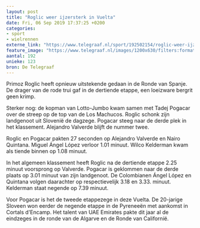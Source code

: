 ```yaml
---
layout: post
title: "Roglic weer ijzersterk in Vuelta"
date: Fri, 06 Sep 2019 17:37:25 +0200
categories: 
- sport 
- wielrennen 
externe_link: "https://www.telegraaf.nl/sport/192502154/roglic-weer-ijzersterk-in-vuelta"
feature_image: "https://www.telegraaf.nl/images/1200x630/filters:format(jpeg):quality(80)/cdn-kiosk-api.telegraaf.nl/b9016db0-d0c0-11e9-9a37-02c309bc01c1.jpg"
aantal: 192
unieke: 123
bron: De Telegraaf
---
```


<p class="intro">Primoz Roglic heeft opnieuw uitstekende gedaan in de Ronde van Spanje. De drager van de rode trui gaf in de dertiende etappe, een loeizware bergrit geen krimp.</p> <p>Sterker nog: de kopman van Lotto-Jumbo kwam samen met Tadej Pogacar over de streep op de top van de Los Machucos. Roglic schonk zijn landgenoot uit Slovenië de dagzege. Pogacar steeg naar de derde plek in het klassement. Alejandro Valverde blijft de nummer twee.</p><p>Roglic en Pogacar pakten 27 seconden op Alejandro Valverde en Nairo Quintana. Miguel Ángel López verloor 1.01 minuut. Wilco Kelderman kwam als tiende binnen op 1.08 minuut.</p><p>In het algemeen klassement heeft Roglic na de dertiende etappe 2.25 minuut voorsprong op Valverde. Pogacar is geklommen naar de derde plaats op 3.01 minuut van zijn landgenoot. De Colombianen Ángel López en Quintana volgen daarachter op respectievelijk 3.18 en 3.33. minuut. Kelderman staat negende op 7.39 minuut.</p><p>Voor Pogacar is het de tweede etappezege in deze Vuelta. De 20-jarige Sloveen won eerder de negende etappe in de Pyreneeën met aankomst in Cortals d'Encamp. Het talent van UAE Emirates pakte dit jaar al de eindzeges in de ronde van de Algarve en de Ronde van Californië.</p>
